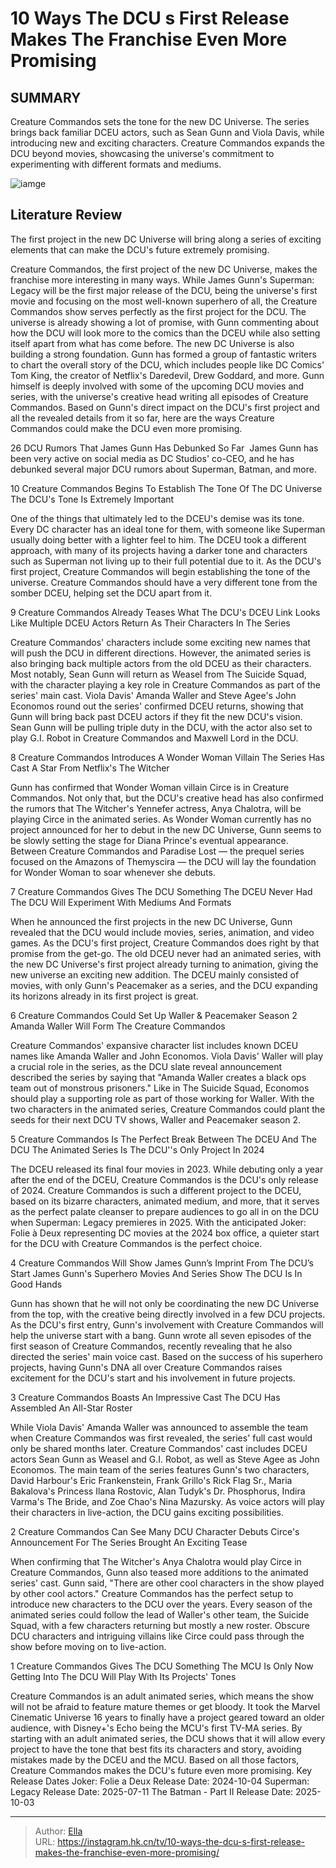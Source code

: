 # 10 Ways The DCU s First Release Makes The Franchise Even More Promising


## SUMMARY 


 Creature Commandos sets the tone for the new DC Universe. 
 The series brings back familiar DCEU actors, such as Sean Gunn and Viola Davis, while introducing new and exciting characters. 
 Creature Commandos expands the DCU beyond movies, showcasing the universe&#39;s commitment to experimenting with different formats and mediums. 

![iamge](https://static1.srcdn.com/wordpress/wp-content/uploads/wm/2024/01/custom-image-of-david-corenswet-in-look-both-ways-with-the-creature-commandos-characters-and-supergirl-from-the-woman-of-tomorrow-comic-book-at-each-side.jpg)

## Literature Review

The first project in the new DC Universe will bring along a series of exciting elements that can make the DCU&#39;s future extremely promising.




Creature Commandos, the first project of the new DC Universe, makes the franchise more interesting in many ways. While James Gunn&#39;s Superman: Legacy will be the first major release of the DCU, being the universe&#39;s first movie and focusing on the most well-known superhero of all, the Creature Commandos show serves perfectly as the first project for the DCU. The universe is already showing a lot of promise, with Gunn commenting about how the DCU will look more to the comics than the DCEU while also setting itself apart from what has come before.
The new DC Universe is also building a strong foundation. Gunn has formed a group of fantastic writers to chart the overall story of the DCU, which includes people like DC Comics&#39; Tom King, the creator of Netflix&#39;s Daredevil, Drew Goddard, and more. Gunn himself is deeply involved with some of the upcoming DCU movies and series, with the universe&#39;s creative head writing all episodes of Creature Commandos. Based on Gunn&#39;s direct impact on the DCU&#39;s first project and all the revealed details from it so far, here are the ways Creature Commandos could make the DCU even more promising.
            
 
 26 DCU Rumors That James Gunn Has Debunked So Far  
James Gunn has been very active on social media as DC Studios&#39; co-CEO, and he has debunked several major DCU rumors about Superman, Batman, and more.












 








 10  Creature Commandos Begins To Establish The Tone Of The DC Universe 
The DCU&#39;s Tone Is Extremely Important
        

One of the things that ultimately led to the DCEU&#39;s demise was its tone. Every DC character has an ideal tone for them, with someone like Superman usually doing better with a lighter feel to him. The DCEU took a different approach, with many of its projects having a darker tone and characters such as Superman not living up to their full potential due to it. As the DCU&#39;s first project, Creature Commandos will begin establishing the tone of the universe. Creature Commandos should have a very different tone from the somber DCEU, helping set the DCU apart from it.





 9  Creature Commandos Already Teases What The DCU&#39;s DCEU Link Looks Like 
Multiple DCEU Actors Return As Their Characters In The Series


 







Creature Commandos&#39; characters include some exciting new names that will push the DCU in different directions. However, the animated series is also bringing back multiple actors from the old DCEU as their characters. Most notably, Sean Gunn will return as Weasel from The Suicide Squad, with the character playing a key role in Creature Commandos as part of the series&#39; main cast. Viola Davis&#39; Amanda Waller and Steve Agee&#39;s John Economos round out the series&#39; confirmed DCEU returns, showing that Gunn will bring back past DCEU actors if they fit the new DCU&#39;s vision.
Sean Gunn will be pulling triple duty in the DCU, with the actor also set to play G.I. Robot in Creature Commandos and Maxwell Lord in the DCU. 






 8  Creature Commandos Introduces A Wonder Woman Villain 
The Series Has Cast A Star From Netflix&#39;s The Witcher


 







Gunn has confirmed that Wonder Woman villain Circe is in Creature Commandos. Not only that, but the DCU&#39;s creative head has also confirmed the rumors that The Witcher&#39;s Yennefer actress, Anya Chalotra, will be playing Circe in the animated series. As Wonder Woman currently has no project announced for her to debut in the new DC Universe, Gunn seems to be slowly setting the stage for Diana Prince&#39;s eventual appearance. Between Creature Commandos and Paradise Lost — the prequel series focused on the Amazons of Themyscira — the DCU will lay the foundation for Wonder Woman to soar whenever she debuts.





 7  Creature Commandos Gives The DCU Something The DCEU Never Had 
The DCU Will Experiment With Mediums And Formats
        

When he announced the first projects in the new DC Universe, Gunn revealed that the DCU would include movies, series, animation, and video games. As the DCU&#39;s first project, Creature Commandos does right by that promise from the get-go. The old DCEU never had an animated series, with the new DC Universe&#39;s first project already turning to animation, giving the new universe an exciting new addition. The DCEU mainly consisted of movies, with only Gunn&#39;s Peacemaker as a series, and the DCU expanding its horizons already in its first project is great.





 6  Creature Commandos Could Set Up Waller &amp; Peacemaker Season 2 
Amanda Waller Will Form The Creature Commandos


 







Creature Commandos&#39; expansive character list includes known DCEU names like Amanda Waller and John Economos. Viola Davis&#39; Waller will play a crucial role in the series, as the DCU slate reveal announcement described the series by saying that &#34;Amanda Waller creates a black ops team out of monstrous prisoners.&#34; Like in The Suicide Squad, Economos should play a supporting role as part of those working for Waller. With the two characters in the animated series, Creature Commandos could plant the seeds for their next DCU TV shows, Waller and Peacemaker season 2.





 5  Creature Commandos Is The Perfect Break Between The DCEU And The DCU 
The Animated Series Is The DCU&#39;&#39;s Only Project In 2024
        

The DCEU released its final four movies in 2023. While debuting only a year after the end of the DCEU, Creature Commandos is the DCU&#39;s only release of 2024. Creature Commandos is such a different project to the DCEU, based on its bizarre characters, animated medium, and more, that it serves as the perfect palate cleanser to prepare audiences to go all in on the DCU when Superman: Legacy premieres in 2025. With the anticipated Joker: Folie à Deux representing DC movies at the 2024 box office, a quieter start for the DCU with Creature Commandos is the perfect choice.





 4  Creature Commandos Will Show James Gunn’s Imprint From The DCU’s Start 
James Gunn&#39;s Superhero Movies And Series Show The DCU Is In Good Hands
        

Gunn has shown that he will not only be coordinating the new DC Universe from the top, with the creative being directly involved in a few DCU projects. As the DCU&#39;s first entry, Gunn&#39;s involvement with Creature Commandos will help the universe start with a bang. Gunn wrote all seven episodes of the first season of Creature Commandos, recently revealing that he also directed the series&#39; main voice cast. Based on the success of his superhero projects, having Gunn&#39;s DNA all over Creature Commandos raises excitement for the DCU&#39;s start and his involvement in future projects.





 3  Creature Commandos Boasts An Impressive Cast 
The DCU Has Assembled An All-Star Roster
        

While Viola Davis&#39; Amanda Waller was announced to assemble the team when Creature Commandos was first revealed, the series&#39; full cast would only be shared months later. Creature Commandos&#39; cast includes DCEU actors Sean Gunn as Weasel and G.I. Robot, as well as Steve Agee as John Economos. The main team of the series features Gunn&#39;s two characters, David Harbour&#39;s Eric Frankenstein, Frank Grillo&#39;s Rick Flag Sr., Maria Bakalova&#39;s Princess Ilana Rostovic, Alan Tudyk&#39;s Dr. Phosphorus, Indira Varma&#39;s The Bride, and Zoe Chao&#39;s Nina Mazursky. As voice actors will play their characters in live-action, the DCU gains exciting possibilities.





 2  Creature Commandos Can See Many DCU Character Debuts 
Circe&#39;s Announcement For The Series Brought An Exciting Tease
        

When confirming that The Witcher&#39;s Anya Chalotra would play Circe in Creature Commandos, Gunn also teased more additions to the animated series&#39; cast. Gunn said, &#34;There are other cool characters in the show played by other cool actors.&#34; Creature Commandos has the perfect setup to introduce new characters to the DCU over the years. Every season of the animated series could follow the lead of Waller&#39;s other team, the Suicide Squad, with a few characters returning but mostly a new roster. Obscure DCU characters and intriguing villains like Circe could pass through the show before moving on to live-action.





 1  Creature Commandos Gives The DCU Something The MCU Is Only Now Getting Into 
The DCU Will Play With Its Projects&#39; Tones
        

Creature Commandos is an adult animated series, which means the show will not be afraid to feature mature themes or get bloody. It took the Marvel Cinematic Universe 16 years to finally have a project geared toward an older audience, with Disney&#43;&#39;s Echo being the MCU&#39;s first TV-MA series. By starting with an adult animated series, the DCU shows that it will allow every project to have the tone that best fits its characters and story, avoiding mistakes made by the DCEU and the MCU. Based on all those factors, Creature Commandos makes the DCU&#39;s future even more promising.
   Key Release Dates             Joker: Folie a Deux Release Date: 2024-10-04                  Superman: Legacy Release Date: 2025-07-11                  The Batman - Part II Release Date: 2025-10-03      

---

> Author: [Ella](https://instagram.hk.cn/)  
> URL: https://instagram.hk.cn/tv/10-ways-the-dcu-s-first-release-makes-the-franchise-even-more-promising/  

